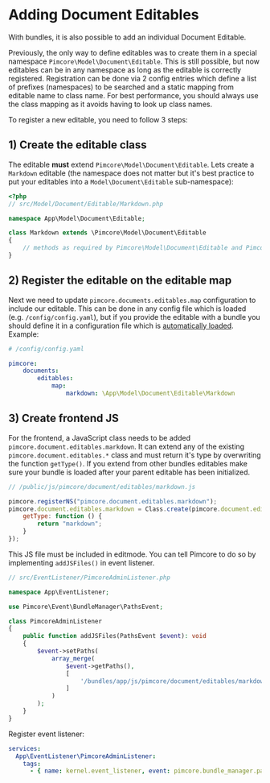 # Adding Document Editables 

With bundles, it is also possible to add an individual Document Editable. 

Previously, the only way to define editables was to create them in a special namespace `Pimcore\Model\Document\Editable`. This
is still possible, but now editables can be in any namespace as long as the editable is correctly registered. Registration
can be done via 2 config entries which define a list of prefixes (namespaces) to be searched and a static mapping from
editable name to class name. For best performance, you should always use the class mapping as it avoids having to look
up class names.

To register a new editable, you need to follow 3 steps:

## 1) Create the editable class

The editable **must** extend `Pimcore\Model\Document\Editable`. Lets create a `Markdown` editable (the namespace does not matter
but it's best practice to put your editables into a `Model\Document\Editable` sub-namespace):

```php
<?php
// src/Model/Document/Editable/Markdown.php

namespace App\Model\Document\Editable;

class Markdown extends \Pimcore\Model\Document\Editable
{
    // methods as required by Pimcore\Model\Document\Editable and Pimcore\Model\Document\Editable\EditableInterface
}
```

## 2) Register the editable on the editable map

Next we need to update `pimcore.documents.editables.map` configuration to include our editable. This can be done in any config
file which is loaded (e.g. `/config/config.yaml`), but if you provide the editable with a bundle you should define it
in a configuration file which is [automatically loaded](./03_Auto_Loading_Config_And_Routing_Definitions.md). Example:

```yaml
# /config/config.yaml

pimcore:
    documents:
        editables:
            map:
                markdown: \App\Model\Document\Editable\Markdown
```

## 3) Create frontend JS

For the frontend, a JavaScript class needs to be added `pimcore.document.editables.markdown`. It can 
extend any of the existing `pimcore.document.editables.*` class and must return it's type by overwriting 
the function `getType()`. If you extend from other bundles editables make sure your bundle is loaded after your parent editable has been initialized.

```js
// /public/js/pimcore/document/editables/markdown.js

pimcore.registerNS("pimcore.document.editables.markdown");
pimcore.document.editables.markdown = Class.create(pimcore.document.editables.textarea, {
    getType: function () {
        return "markdown";
    }
});
```

This JS file must be included in editmode. You can tell Pimcore to do so by implementing `addJSFiles()`
in event listener. 

```php
// src/EventListener/PimcoreAdminListener.php

namespace App\EventListener;

use Pimcore\Event\BundleManager\PathsEvent;

class PimcoreAdminListener
{
    public function addJSFiles(PathsEvent $event): void
    {
        $event->setPaths(
            array_merge(
                $event->getPaths(),
                [
                    '/bundles/app/js/pimcore/document/editables/markdown.js'
                ]
            )
        );
    }
}

```

Register event listener:
```yaml
services:
  App\EventListener\PimcoreAdminListener:
    tags:
      - { name: kernel.event_listener, event: pimcore.bundle_manager.paths.editmode_js, method: addJSFiles }
```
